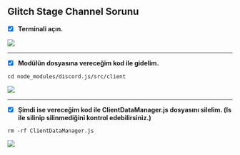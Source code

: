 ## Glitch Stage Channel Sorunu
- [x] **Terminali açın.**

![](https://i.imgur.com/ArKO9Eq.png)
- - -
- [x] **Modülün dosyasına vereceğim kod ile gidelim.**
```console
cd node_modules/discord.js/src/client
```

![](https://i.imgur.com/x9KMhlg.png)
- - -
- [x] **Şimdi ise vereceğim kod ile ClientDataManager.js dosyasını silelim. (ls ile silinip silinmediğini kontrol edebilirsiniz.)**
```console
rm -rf ClientDataManager.js
```

![](https://i.imgur.com/p9Q8yfC.png)
